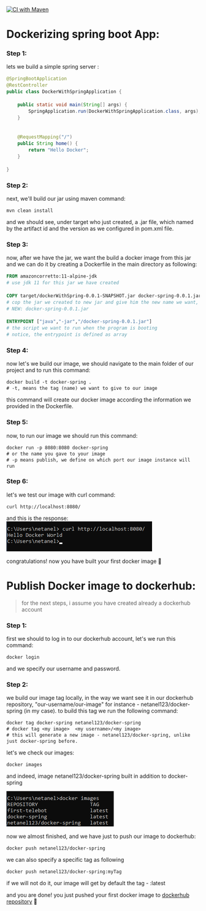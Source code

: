 [![CI with Maven](https://github.com/netanelshriki/docker-with-spring/actions/workflows/main.yml/badge.svg?branch=master)](https://github.com/netanelshriki/docker-with-spring/actions/workflows/main.yml)

# Dockerizing spring boot App:

### Step 1:

lets we build a simple spring server : 


```java
@SpringBootApplication
@RestController
public class DockerWithSpringApplication {

    public static void main(String[] args) {
        SpringApplication.run(DockerWithSpringApplication.class, args);
    }


    @RequestMapping("/")
    public String home() {
        return "Hello Docker";
    }

}

```
### Step 2:

next, we'll build our jar using maven command:
```shell
mvn clean install
```
and we should see, under target who just created, a .jar file, which named by the artifact id and the version 
as we configured in pom.xml file.

### Step 3:

now, after we have the jar, we want the build a docker image from this jar
and we can do it by creating a Dockerfile in the main directory as following:

```Dockerfile
FROM amazoncorretto:11-alpine-jdk
# use jdk 11 for this jar we have created

COPY target/dockerWithSpring-0.0.1-SNAPSHOT.jar docker-spring-0.0.1.jar
# cop the jar we created to new jar and give him the new name we want, OLD: target/dockerWithSpring-0.0.1-SNAPSHOT.jar
# NEW: docker-spring-0.0.1.jar

ENTRYPOINT ["java","-jar","/docker-spring-0.0.1.jar"]
# the script we want to run when the program is booting
# notice, the entrypoint is defined as array 
```
### Step 4:
now let's we build our image, we should navigate to the main folder 
of our project and to run this command:

```shell
docker build -t docker-spring . 
# -t, means the tag (name) we want to give to our image
```

this command will create our docker image according the information we provided 
in the Dockerfile.

### Step 5:
now, to run our image we should run this command:
```shell
docker run -p 8080:8080 docker-spring 
# or the name you gave to your image
# -p means publish, we define on which port our image instance will run 
```

### Step 6:

let's we test our image with curl command:
```shell
curl http://localhost:8080/
```
and this is the response:  
![This is an image](https://github.com/netanelshriki/docker-with-spring/blob/master/src/main/resources/static/curl-response-docker.png)

congratulations! now you have built your first docker image :muscle:

# Publish Docker image to dockerhub:

> for the next steps, i assume you have created already a dockerhub account

### Step 1:

first we should to log in to our dockerhub account, let's we run this command:

```shell
docker login
```

and we specify our username and password.

### Step 2:

we build our image tag locally, in the way we want see it in our dockerhub repository, "our-username/our-image"
for instance - netanel123/docker-spring (in my case).
to build this tag we run the following command: 

```shell
docker tag docker-spring netanel123/docker-spring
# docker tag <my image>  <my username>/<my image>
# this will generate a new image - netanel123/docker-spring, unlike just docker-spring before.
```
let's we check our images:

```shell
docker images
```

and indeed, image netanel123/docker-spring built in addition to docker-spring


![This is an image](https://github.com/netanelshriki/docker-with-spring/blob/master/src/main/resources/static/docker-images.png)


now we almost finished, and we have just to push our image to dockerhub:

```shell
docker push netanel123/docker-spring
```

we can also specify a specific tag as following

```shell
docker push netanel123/docker-spring:myTag
```
if we will not do it, our image will get by default the tag - :latest

and you are done! you just pushed your first docker image to [dockerhub repository](https://hub.docker.com/repositories/netanel123) :partying_face:






